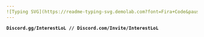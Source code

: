 ```yaml
---
![Typing SVG](https://readme-typing-svg.demolab.com?font=Fira+Code&pause=1000&color=F70000&random=false&width=435&lines=.gg%2FInterestLoL;Best+ClosetCheating+Script+4+Da+Hood)
---
```

**`Discord.gg/InterestLoL // Discord.com/Invite/InterestLoL`**
#

